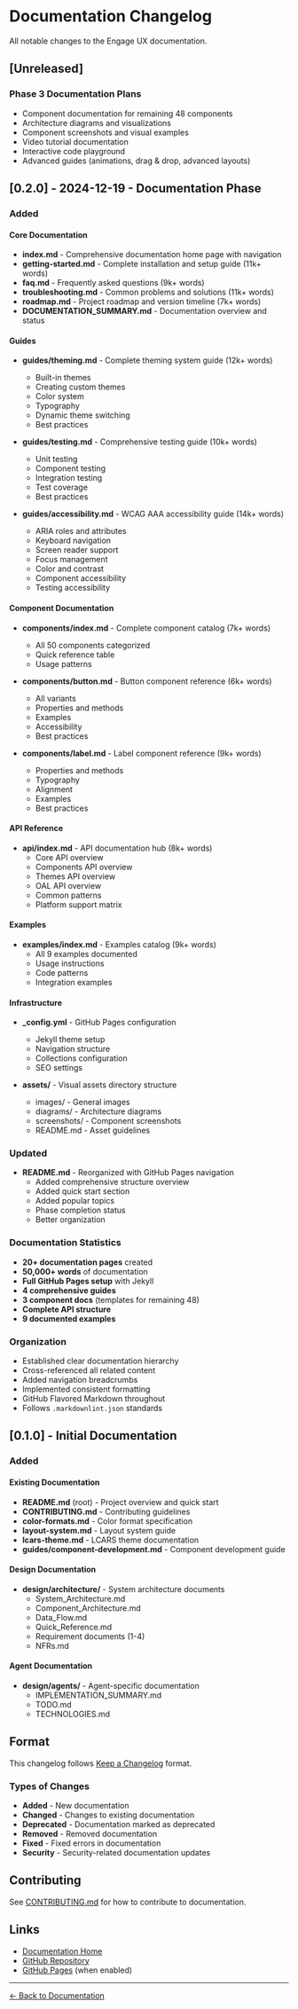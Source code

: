 # Documentation Changelog

All notable changes to the Engage UX documentation.

## [Unreleased]

### Phase 3 Documentation Plans

- Component documentation for remaining 48 components
- Architecture diagrams and visualizations
- Component screenshots and visual examples
- Video tutorial documentation
- Interactive code playground
- Advanced guides (animations, drag & drop, advanced layouts)

## [0.2.0] - 2024-12-19 - Documentation Phase

### Added

#### Core Documentation

- **index.md** - Comprehensive documentation home page with navigation
- **getting-started.md** - Complete installation and setup guide (11k+ words)
- **faq.md** - Frequently asked questions (9k+ words)
- **troubleshooting.md** - Common problems and solutions (11k+ words)
- **roadmap.md** - Project roadmap and version timeline (7k+ words)
- **DOCUMENTATION_SUMMARY.md** - Documentation overview and status

#### Guides

- **guides/theming.md** - Complete theming system guide (12k+ words)
    + Built-in themes
    + Creating custom themes
    + Color system
    + Typography
    + Dynamic theme switching
    + Best practices

- **guides/testing.md** - Comprehensive testing guide (10k+ words)
    + Unit testing
    + Component testing
    + Integration testing
    + Test coverage
    + Best practices

- **guides/accessibility.md** - WCAG AAA accessibility guide (14k+ words)
    + ARIA roles and attributes
    + Keyboard navigation
    + Screen reader support
    + Focus management
    + Color and contrast
    + Component accessibility
    + Testing accessibility

#### Component Documentation

- **components/index.md** - Complete component catalog (7k+ words)
    + All 50 components categorized
    + Quick reference table
    + Usage patterns

- **components/button.md** - Button component reference (6k+ words)
    + All variants
    + Properties and methods
    + Examples
    + Accessibility
    + Best practices

- **components/label.md** - Label component reference (9k+ words)
    + Properties and methods
    + Typography
    + Alignment
    + Examples
    + Best practices

#### API Reference

- **api/index.md** - API documentation hub (8k+ words)
    + Core API overview
    + Components API overview
    + Themes API overview
    + OAL API overview
    + Common patterns
    + Platform support matrix

#### Examples

- **examples/index.md** - Examples catalog (9k+ words)
    + All 9 examples documented
    + Usage instructions
    + Code patterns
    + Integration examples

#### Infrastructure

- **_config.yml** - GitHub Pages configuration
    + Jekyll theme setup
    + Navigation structure
    + Collections configuration
    + SEO settings

- **assets/** - Visual assets directory structure
    + images/ - General images
    + diagrams/ - Architecture diagrams
    + screenshots/ - Component screenshots
    + README.md - Asset guidelines

### Updated

- **README.md** - Reorganized with GitHub Pages navigation
    + Added comprehensive structure overview
    + Added quick start section
    + Added popular topics
    + Phase completion status
    + Better organization

### Documentation Statistics

- **20+ documentation pages** created
- **50,000+ words** of documentation
- **Full GitHub Pages setup** with Jekyll
- **4 comprehensive guides**
- **3 component docs** (templates for remaining 48)
- **Complete API structure**
- **9 documented examples**

### Organization

- Established clear documentation hierarchy
- Cross-referenced all related content
- Added navigation breadcrumbs
- Implemented consistent formatting
- GitHub Flavored Markdown throughout
- Follows `.markdownlint.json` standards

## [0.1.0] - Initial Documentation

### Added

#### Existing Documentation

- **README.md** (root) - Project overview and quick start
- **CONTRIBUTING.md** - Contributing guidelines
- **color-formats.md** - Color format specification
- **layout-system.md** - Layout system guide
- **lcars-theme.md** - LCARS theme documentation
- **guides/component-development.md** - Component development guide

#### Design Documentation

- **design/architecture/** - System architecture documents
    + System_Architecture.md
    + Component_Architecture.md
    + Data_Flow.md
    + Quick_Reference.md
    + Requirement documents (1-4)
    + NFRs.md

#### Agent Documentation

- **design/agents/** - Agent-specific documentation
    + IMPLEMENTATION_SUMMARY.md
    + TODO.md
    + TECHNOLOGIES.md

## Format

This changelog follows [Keep a Changelog](https://keepachangelog.com/en/1.0.0/) format.

### Types of Changes

- **Added** - New documentation
- **Changed** - Changes to existing documentation
- **Deprecated** - Documentation marked as deprecated
- **Removed** - Removed documentation
- **Fixed** - Fixed errors in documentation
- **Security** - Security-related documentation updates

## Contributing

See [CONTRIBUTING.md](../CONTRIBUTING.md) for how to contribute to documentation.

## Links

- [Documentation Home](index.md)
- [GitHub Repository](https://github.com/JEleniel/engage-ux)
- [GitHub Pages](https://jeleniel.github.io/engage-ux) (when enabled)

---

[← Back to Documentation](index.md)
